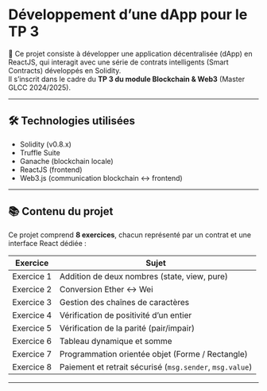 # Développement d’une dApp pour le TP 3

🎯 Ce projet consiste à développer une application décentralisée (dApp) en ReactJS, qui interagit avec une série de contrats intelligents (Smart Contracts) développés en Solidity.  
Il s’inscrit dans le cadre du **TP 3 du module Blockchain & Web3** (Master GLCC 2024/2025).

---

## 🛠️ Technologies utilisées

- Solidity (v0.8.x)
- Truffle Suite
- Ganache (blockchain locale)
- ReactJS (frontend)
- Web3.js (communication blockchain ↔ frontend)

---

## 📚 Contenu du projet

Ce projet comprend **8 exercices**, chacun représenté par un contrat et une interface React dédiée :

| Exercice | Sujet |
|---------|-------|
| Exercice 1 | Addition de deux nombres (state, view, pure) |
| Exercice 2 | Conversion Ether ↔ Wei |
| Exercice 3 | Gestion des chaînes de caractères |
| Exercice 4 | Vérification de positivité d’un entier |
| Exercice 5 | Vérification de la parité (pair/impair) |
| Exercice 6 | Tableau dynamique et somme |
| Exercice 7 | Programmation orientée objet (Forme / Rectangle) |
| Exercice 8 | Paiement et retrait sécurisé (`msg.sender`, `msg.value`) |

---


